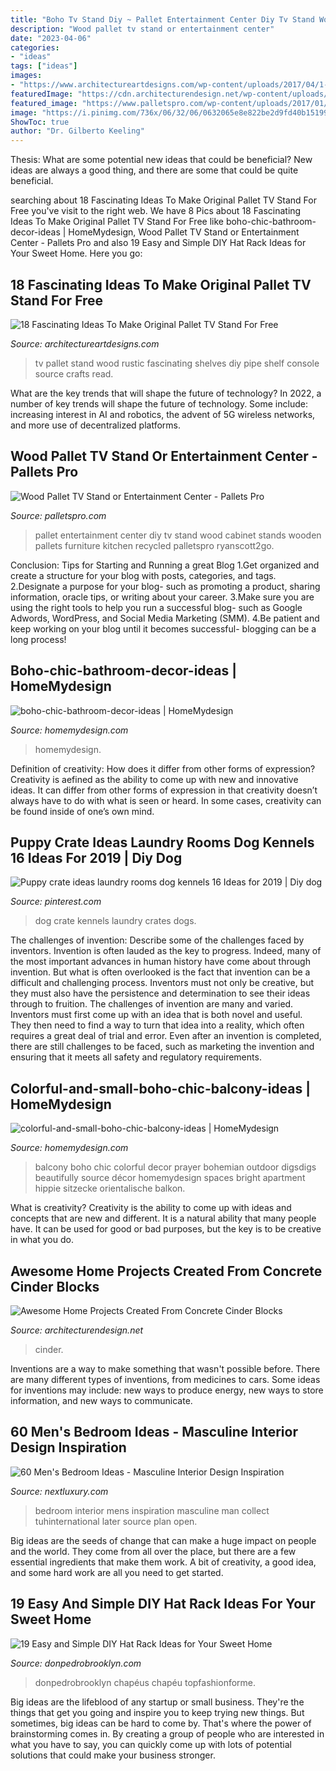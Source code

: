 ```yaml
---
title: "Boho Tv Stand Diy ~ Pallet Entertainment Center Diy Tv Stand Wood Cabinet Stands Wooden Pallets Furniture Kitchen Recycled Palletspro Ryanscott2go"
description: "Wood pallet tv stand or entertainment center"
date: "2023-04-06"
categories:
- "ideas"
tags: ["ideas"]
images:
- "https://www.architectureartdesigns.com/wp-content/uploads/2017/04/1-6-630x840.jpg"
featuredImage: "https://cdn.architecturendesign.net/wp-content/uploads/2015/12/AD-Cinder-Block-Projects-13.jpg"
featured_image: "https://www.palletspro.com/wp-content/uploads/2017/01/DIY-Pallet-Entertainment-Center-1.jpg"
image: "https://i.pinimg.com/736x/06/32/06/0632065e8e822be2d9fd40b15199faec.jpg"
ShowToc: true
author: "Dr. Gilberto Keeling"
---
```



Thesis: What are some potential new ideas that could be beneficial?
New ideas are always a good thing, and there are some that could be quite beneficial.

	

		
searching about 18 Fascinating Ideas To Make Original Pallet TV Stand For Free you've visit to the right web. We have 8 Pics about 18 Fascinating Ideas To Make Original Pallet TV Stand For Free like boho-chic-bathroom-decor-ideas | HomeMydesign, Wood Pallet TV Stand or Entertainment Center - Pallets Pro and also 19 Easy and Simple DIY Hat Rack Ideas for Your Sweet Home. Here you go:
		
    
## 18 Fascinating Ideas To Make Original Pallet TV Stand For Free

<img loading=lazy src="https://www.architectureartdesigns.com/wp-content/uploads/2017/04/1-6-630x840.jpg" onerror="this.onerror=null;this.src='https://tse4.mm.bing.net/th?id=OIP.vrhkJdg4H3CeX_wVKtJt0gHaJ4&amp;pid=15.1';" alt="18 Fascinating Ideas To Make Original Pallet TV Stand For Free">

_Source: architectureartdesigns.com_

>tv pallet stand wood rustic fascinating shelves diy pipe shelf console source crafts read. 

	

What are the key trends that will shape the future of technology?
In 2022, a number of key trends will shape the future of technology. Some include: increasing interest in AI and robotics, the advent of 5G wireless networks, and more use of decentralized platforms.

    
## Wood Pallet TV Stand Or Entertainment Center - Pallets Pro

<img loading=lazy src="https://www.palletspro.com/wp-content/uploads/2017/01/DIY-Pallet-Entertainment-Center-1.jpg" onerror="this.onerror=null;this.src='https://tse2.mm.bing.net/th?id=OIP.zQ4BEsjGLpjoLh6N8uRtRAHaHa&amp;pid=15.1';" alt="Wood Pallet TV Stand or Entertainment Center - Pallets Pro">

_Source: palletspro.com_

>pallet entertainment center diy tv stand wood cabinet stands wooden pallets furniture kitchen recycled palletspro ryanscott2go. 

	

Conclusion: Tips for Starting and Running a great Blog
1.Get organized and create a structure for your blog with posts, categories, and tags.
2.Designate a purpose for your blog- such as promoting a product, sharing information, oracle tips, or writing about your career. 
3.Make sure you are using the right tools to help you run a successful blog- such as Google Adwords, WordPress, and Social Media Marketing (SMM). 
4.Be patient and keep working on your blog until it becomes successful- blogging can be a long process!

    
## Boho-chic-bathroom-decor-ideas | HomeMydesign

<img loading=lazy src="https://homemydesign.com/wp-content/uploads/2020/09/boho-chic-bathroom-decor-ideas.jpg" onerror="this.onerror=null;this.src='https://tse4.mm.bing.net/th?id=OIP.AjLkG-eFZNBSEZf49ml6AQHaLH&amp;pid=15.1';" alt="boho-chic-bathroom-decor-ideas | HomeMydesign">

_Source: homemydesign.com_

>homemydesign. 

	

Definition of creativity: How does it differ from other forms of expression?
Creativity is aefined as the ability to come up with new and innovative ideas. It can differ from other forms of expression in that creativity doesn’t always have to do with what is seen or heard. In some cases, creativity can be found inside of one’s own mind.

    
## Puppy Crate Ideas Laundry Rooms Dog Kennels 16 Ideas For 2019 | Diy Dog

<img loading=lazy src="https://i.pinimg.com/736x/06/32/06/0632065e8e822be2d9fd40b15199faec.jpg" onerror="this.onerror=null;this.src='https://tse1.mm.bing.net/th?id=OIP.kKqgelYnLeIccKo99WpPcAAAAA&amp;pid=15.1';" alt="Puppy crate ideas laundry rooms dog kennels 16 Ideas for 2019 | Diy dog">

_Source: pinterest.com_

>dog crate kennels laundry crates dogs. 

	

The challenges of invention: Describe some of the challenges faced by inventors.
Invention is often lauded as the key to progress. Indeed, many of the most important advances in human history have come about through invention. But what is often overlooked is the fact that invention can be a difficult and challenging process. Inventors must not only be creative, but they must also have the persistence and determination to see their ideas through to fruition.
The challenges of invention are many and varied. Inventors must first come up with an idea that is both novel and useful. They then need to find a way to turn that idea into a reality, which often requires a great deal of trial and error. Even after an invention is completed, there are still challenges to be faced, such as marketing the invention and ensuring that it meets all safety and regulatory requirements.

    
## Colorful-and-small-boho-chic-balcony-ideas | HomeMydesign

<img loading=lazy src="https://homemydesign.com/wp-content/uploads/2014/05/colorful-and-small-boho-chic-balcony-ideas.jpg" onerror="this.onerror=null;this.src='https://tse4.mm.bing.net/th?id=OIP.3TkKiM9B6Vc8PO7Jpil6QAHaNU&amp;pid=15.1';" alt="colorful-and-small-boho-chic-balcony-ideas | HomeMydesign">

_Source: homemydesign.com_

>balcony boho chic colorful decor prayer bohemian outdoor digsdigs beautifully source décor homemydesign spaces bright apartment hippie sitzecke orientalische balkon. 

	

What is creativity?
Creativity is the ability to come up with ideas and concepts that are new and different. It is a natural ability that many people have. It can be used for good or bad purposes, but the key is to be creative in what you do.

    
## Awesome Home Projects Created From Concrete Cinder Blocks

<img loading=lazy src="https://cdn.architecturendesign.net/wp-content/uploads/2015/12/AD-Cinder-Block-Projects-13.jpg" onerror="this.onerror=null;this.src='https://tse4.mm.bing.net/th?id=OIP.qZ-S_KpSZbCkW2OFWgkb1AHaLD&amp;pid=15.1';" alt="Awesome Home Projects Created From Concrete Cinder Blocks">

_Source: architecturendesign.net_

>cinder. 

	

Inventions are a way to make something that wasn't possible before. There are many different types of inventions, from medicines to cars. Some ideas for inventions may include: new ways to produce energy, new ways to store information, and new ways to communicate.

    
## 60 Men&#039;s Bedroom Ideas - Masculine Interior Design Inspiration

<img loading=lazy src="http://nextluxury.com/wp-content/uploads/bedroom-design-ideas.jpg" onerror="this.onerror=null;this.src='https://tse3.mm.bing.net/th?id=OIP.ZdsWTm0qjh4vwhaBWvmy_QHaLI&amp;pid=15.1';" alt="60 Men&#039;s Bedroom Ideas - Masculine Interior Design Inspiration">

_Source: nextluxury.com_

>bedroom interior mens inspiration masculine man collect tuhinternational later source plan open. 

	

Big ideas are the seeds of change that can make a huge impact on people and the world. They come from all over the place, but there are a few essential ingredients that make them work. A bit of creativity, a good idea, and some hard work are all you need to get started.

    
## 19 Easy And Simple DIY Hat Rack Ideas For Your Sweet Home

<img loading=lazy src="http://donpedrobrooklyn.com/wp-content/uploads/2017/08/DIY-hat-rack-and-storage-ideas-FashionCoolture-onde-comprar-chap%C3%A9u-hat-775x1069.jpg" onerror="this.onerror=null;this.src='https://tse1.mm.bing.net/th?id=OIP.fBF9C1_1D7CjO2RXCL7fugHaKN&amp;pid=15.1';" alt="19 Easy and Simple DIY Hat Rack Ideas for Your Sweet Home">

_Source: donpedrobrooklyn.com_

>donpedrobrooklyn chapéus chapéu topfashionforme. 

	

Big ideas are the lifeblood of any startup or small business. They're the things that get you going and inspire you to keep trying new things. But sometimes, big ideas can be hard to come by. That's where the power of brainstorming comes in. By creating a group of people who are interested in what you have to say, you can quickly come up with lots of potential solutions that could make your business stronger.

